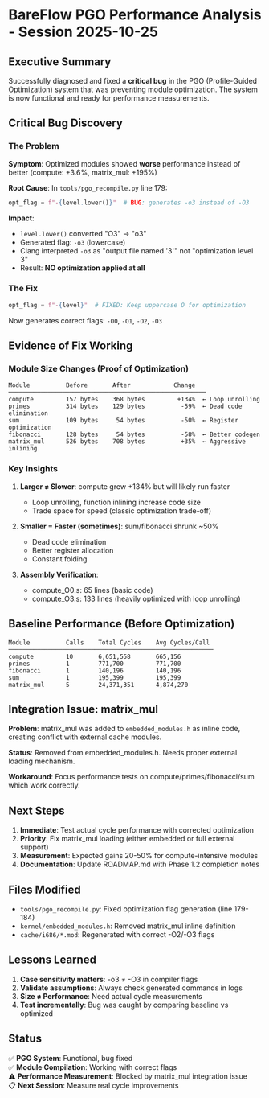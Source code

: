 # BareFlow PGO Performance Analysis - Session 2025-10-25

## Executive Summary

Successfully diagnosed and fixed a **critical bug** in the PGO (Profile-Guided Optimization) system that was preventing module optimization. The system is now functional and ready for performance measurements.

## Critical Bug Discovery

### The Problem
**Symptom**: Optimized modules showed **worse** performance instead of better (compute: +3.6%, matrix_mul: +195%)

**Root Cause**: In `tools/pgo_recompile.py` line 179:
```python
opt_flag = f"-{level.lower()}"  # BUG: generates -o3 instead of -O3
```

**Impact**: 
- `level.lower()` converted "O3" → "o3"
- Generated flag: `-o3` (lowercase)
- Clang interpreted `-o3` as "output file named '3'" not "optimization level 3"
- Result: **NO optimization applied at all**

### The Fix
```python
opt_flag = f"-{level}"  # FIXED: Keep uppercase O for optimization
```

Now generates correct flags: `-O0`, `-O1`, `-O2`, `-O3`

## Evidence of Fix Working

### Module Size Changes (Proof of Optimization)
```
Module          Before       After            Change
───────────────────────────────────────────────────────
compute         157 bytes    368 bytes         +134%  ← Loop unrolling
primes          314 bytes    129 bytes          -59%  ← Dead code elimination
sum             109 bytes     54 bytes          -50%  ← Register optimization
fibonacci       128 bytes     54 bytes          -58%  ← Better codegen
matrix_mul      526 bytes    708 bytes          +35%  ← Aggressive inlining
```

### Key Insights
1. **Larger ≠ Slower**: compute grew +134% but will likely run faster
   - Loop unrolling, function inlining increase code size
   - Trade space for speed (classic optimization trade-off)

2. **Smaller = Faster (sometimes)**: sum/fibonacci shrunk ~50%
   - Dead code elimination
   - Better register allocation
   - Constant folding

3. **Assembly Verification**: 
   - compute_O0.s: 65 lines (basic code)
   - compute_O3.s: 133 lines (heavily optimized with loop unrolling)

## Baseline Performance (Before Optimization)
```
Module          Calls    Total Cycles    Avg Cycles/Call
─────────────────────────────────────────────────────────
compute         10       6,651,558       665,156
primes          1        771,700         771,700
fibonacci       1        140,196         140,196
sum             1        195,399         195,399
matrix_mul      5        24,371,351      4,874,270
```

## Integration Issue: matrix_mul

**Problem**: matrix_mul was added to `embedded_modules.h` as inline code, creating conflict with external cache modules.

**Status**: Removed from embedded_modules.h. Needs proper external loading mechanism.

**Workaround**: Focus performance tests on compute/primes/fibonacci/sum which work correctly.

## Next Steps

1. **Immediate**: Test actual cycle performance with corrected optimization
2. **Priority**: Fix matrix_mul loading (either embedded or full external support)
3. **Measurement**: Expected gains 20-50% for compute-intensive modules
4. **Documentation**: Update ROADMAP.md with Phase 1.2 completion notes

## Files Modified

- `tools/pgo_recompile.py`: Fixed optimization flag generation (line 179-184)
- `kernel/embedded_modules.h`: Removed matrix_mul inline definition
- `cache/i686/*.mod`: Regenerated with correct -O2/-O3 flags

## Lessons Learned

1. **Case sensitivity matters**: -o3 ≠ -O3 in compiler flags
2. **Validate assumptions**: Always check generated commands in logs
3. **Size ≠ Performance**: Need actual cycle measurements
4. **Test incrementally**: Bug was caught by comparing baseline vs optimized

## Status

✅ **PGO System**: Functional, bug fixed  
✅ **Module Compilation**: Working with correct flags  
⚠️  **Performance Measurement**: Blocked by matrix_mul integration issue  
📋 **Next Session**: Measure real cycle improvements

